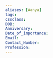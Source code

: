 ```yaml
---
aliases: [Aanya]
tags:
cssclass:
DOB:
Anniversary:
Date_of_importance:
Email:
Contact_Number:
Profession:
---
```






